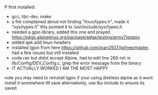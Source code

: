 P
first installed:
- gcc, libc-dev, make
- a file complained about not finding "linux/types.h", made it "sys/types.h"
  this pointed it to /usr/include/sys/types.h
- needed a gpio library, added this one and prayed https://pkgs.alpinelinux.org/package/edge/testing/armv7/pigpio
- added apk add linux-headers
- installed lgpio from here https://github.com/joan2937/lg/tree/master, had a few issues but still installed
- code ran but didnt accept Alpine, had to edit line 260-ish in lib/Config/DEV_Config.c, grep the error message from the binary
- IT ACTUALLY WORKED I AM THE MOST HAPPY

note you may need to reinstall lgpio if your using diskless alpine as it wont install it somewhere itll save
alternatively, use lbu include to ensure its saved
